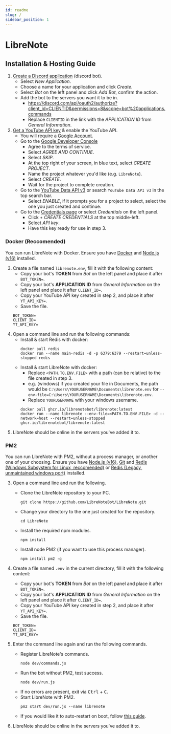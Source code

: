 ```yaml
---
id: readme
slug: /
sidebar_position: 1
---
```


# LibreNote

## Installation & Hosting Guide

1. [Create a Discord application](https://discord.com/developers/applications) (discord bot).
    * Select *New Application*.
    * Choose a name for your application and click *Create*.
    * Select *Bot* on the left panel and click *Add Bot*, confirm the action.
    * Add the bot to the servers you want it to be in.
        * https://discord.com/api/oauth2/authorize?client_id=CLIENTID&permissions=8&scope=bot%20applications.commands
        * Replace `CLIENTID` in the link with the *APPLICATION ID* from *General Information*. 
2. [Get a YouTube API key](https://developers.google.com/youtube/v3/getting-started) & enable the YouTube API.
    * You will require a [Google Account](https://www.google.com/accounts/NewAccount).
    * Go to the [Google Developer Console](https://console.developers.google.com/)
        * Agree to the terms of service.
        * Select *AGREE AND CONTINUE*.
        * Select *SKIP*.
        * At the top right of your screen, in blue text, select *CREATE PROJECT*.
        * Name the project whatever you'd like (e.g. `LibreNote`).
        * Select *CREATE*.
        * Wait for the project to complete creation.
    * Go to the [YouTube Data API v3](https://console.cloud.google.com/marketplace/product/google/youtube.googleapis.com?q=search&referrer=search&supportedpurview=project) or search `YouTube Data API v3` in the top search bar.
        * Select *ENABLE*, if it prompts you for a project to select, select the one you just created and continue.
    * Go to the [Credentials page](https://console.cloud.google.com/apis/credentials) or select *Credentials* on the left panel.
        * Click *+ CREATE CREDENTIALS* at the top middle-left.
        * Select *API key*.
        * Have this key ready for use in step 3.

### Docker (Reccomended)
You can run LibreNote with Docker.
Ensure you have [Docker](https://www.docker.com/) and [Node.js (v16)](https://nodejs.org/) installed.

3. Create a file named `librenote.env`, fill it with the following content:
    * Copy your bot's **TOKEN** from *Bot* on the left panel and place it after `BOT_TOKEN=`.
    * Copy your bot's **APPLICATION ID** from *General Information* on the left panel and place it after `CLIENT_ID=`.
    * Copy your YouTube API key created in step 2, and place it after `YT_API_KEY=`.
    * Save the file.
    ```env
    BOT_TOKEN=
    CLIENT_ID=
    YT_API_KEY=
    ```
4. Open a command line and run the following commands:
    * Install & start Redis with docker:
        ```
        docker pull redis
        docker run --name main-redis -d -p 6379:6379 --restart=unless-stopped redis 
        ```
    * Install & start LibreNote with docker:
        * Replace `<PATH.TO.ENV.FILE>` with a path (can be relative) to the file created in step 3.
        * e.g. (windows) if you created your file in Documents, the path would be `C:\Users\YOURUSERNAME\Documents\librenote.env` for `--env-file=C:\Users\YOURUSERNAME\Documents\librenote.env`.
        * Replace `YOURUSERNAME` with your windows username.
        ```
        docker pull ghcr.io/librenotebot/librenote:latest
        docker run --name librenote --env-file=<PATH.TO.ENV.FILE> -d --network=host --restart=unless-stopped ghcr.io/librenotebot/librenote:latest
        ```
5. LibreNote should be online in the servers you've added it to.

### PM2
You can run LibreNote with PM2, without a process manager, or another one of your choosing.
Ensure you have [Node.js (v16)](https://nodejs.org/), [Git](https://git-scm.com/downloads) and [Redis (Windows Subsystem for Linux, reccomended)](https://medium.com/@RedisLabs/windows-subsystem-for-linux-wsl-10e3ca4d434e) or [Redis (Legacy, unmaintained windows port)](https://github.com/microsoftarchive/redis/releases/tag/win-3.0.504) installed.

3. Open a command line and run the following.
    * Clone the LibreNote repository to your PC.
        ```
        git clone https://github.com/LibreNoteBot/LibreNote.git
        ```
    * Change your directory to the one just created for the repository.
        ```
        cd LibreNote
        ```
    * Install the required npm modules.
        ```
        npm install
        ```
    * Install node PM2 (if you want to use this process manager).
        ```
        npm install pm2 -g
        ```
    
4. Create a file named `.env` in the current directory, fill it with the following content:
    * Copy your bot's **TOKEN** from *Bot* on the left panel and place it after `BOT_TOKEN=`.
    * Copy your bot's **APPLICATION ID** from *General Information* on the left panel and place it after `CLIENT_ID=`.
    * Copy your YouTube API key created in step 2, and place it after `YT_API_KEY=`.
    * Save the file.
    ```env
    BOT_TOKEN=
    CLIENT_ID=
    YT_API_KEY=
    ```

5. Enter the command line again and run the following commands.
    * Register LibreNote's commands.
        ```
        node dev/commands.js
        ```
    * Run the bot without PM2, test success.
        ```
        node dev/run.js
        ```
    * If no errors are present, exit via <kbd>Ctrl</kbd> + <kbd>C</kbd>.
    * Start LibreNote with PM2.
        ```
        pm2 start dev/run.js --name librenote
        ```
    * If you would like it to auto-restart on boot, follow [this guide](https://pm2.keymetrics.io/docs/usage/startup/).
    
6. LibreNote should be online in the servers you've added it to.
